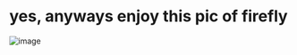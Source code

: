 # yes, anyways enjoy this pic of firefly
![image](https://github.com/user-attachments/assets/8554e928-0d13-4ad7-8d6c-126348f53844)

